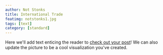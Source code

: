 ```yaml
---
author: Not Stonks
title: International Trade
featimg: notstonks1.jpg
tags: [text]
category: [standard]
---
```


Here we'll add text enticing the reader to <a href="https://stat231-f20.github.io/Blog-Not-Stonks/" target="blank">check out your post</a>!  We can also update the picture to be a cool visualization you've created.

